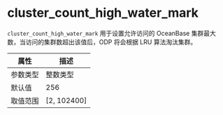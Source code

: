 # cluster_count_high_water_mark

`cluster_count_high_water_mark` 用于设置允许访问的 OceanBase 集群最大数，当访问的集群数超出该值后，ODP 将会根据 LRU 算法淘汰集群。

|  属性    | 描述     |
|----------|---------|
| 参数类型 |   整数类型      |
| 默认值   | 256     |
| 取值范围 | [2, 102400]  |
